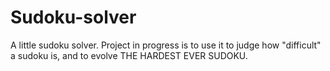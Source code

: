 # Sudoku-solver
A little sudoku solver. Project in progress is to use it to judge how "difficult" a sudoku is, and to evolve THE HARDEST EVER SUDOKU.
